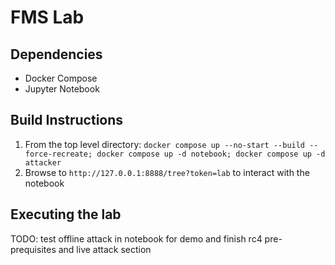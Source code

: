 # FMS Lab

## Dependencies
- Docker Compose
- Jupyter Notebook

## Build Instructions
1) From the top level directory: `docker compose up --no-start --build --force-recreate; docker compose up -d notebook; docker compose up -d attacker`
2) Browse to `http://127.0.0.1:8888/tree?token=lab` to interact with the notebook


## Executing the lab
TODO: test offline attack in notebook for demo and finish rc4 pre-prequisites and live attack section

